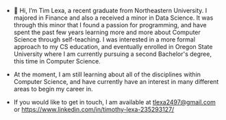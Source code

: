 - 👋 Hi, I’m Tim Lexa, a recent graduate from Northeastern University. I majored in Finance and also a received a minor in Data Science. It was 
through this minor that I found a passion for programming, and have spent the past few years learning more and more about Computer Science
through self-teaching. I was interested in a more formal approach to my CS education, and eventually enrolled in Oregon State University where
I am currently pursuing a second Bachelor's degree, this time in Computer Science. 

- At the moment, I am still learning about all of the disciplines within Computer Science, and have currently have an interest in many different
areas to begin my career in.

- If you would like to get in touch, I am available at tlexa2497@gmail.com or https://www.linkedin.com/in/timothy-lexa-235293127/
